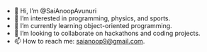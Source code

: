 - 👋 Hi, I’m @SaiAnoopAvunuri
- 👀 I’m interested in programming, physics, and sports. 
- 🌱 I’m currently learning object-oriented programming. 
- 💞️ I’m looking to collaborate on hackathons and coding projects. 
- 📫 How to reach me: saianoop9@gmail.com.

<!---
SaiAnoopAvunuri/SaiAnoopAvunuri is a ✨ special ✨ repository because its `README.md` (this file) appears on your GitHub profile.
You can click the Preview link to take a look at your changes.
--->

